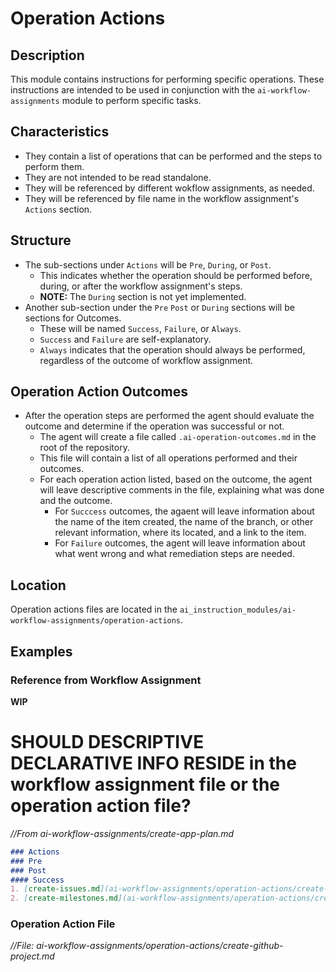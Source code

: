 # Operation Actions

## Description

This module contains instructions for performing specific operations.  These instructions are intended to be used in conjunction with the `ai-workflow-assignments` module to perform specific tasks. 

## Characteristics
- They contain a list of operations that can be performed and the steps to perform them.
- They are not intended to be read standalone.
- They will be referenced by different wokflow assignments, as needed. 
- They will be referenced by file name in the workflow assignment's `Actions` section.

## Structure
- The sub-sections under `Actions` will be `Pre`, `During`, or `Post`.
  - This indicates whether the operation should be performed before, during, or after the workflow assignment's steps.
  - **NOTE:** The `During` section is not yet implemented.
- Another sub-section under the `Pre` `Post` or `During` sections will be sections for Outcomes. 
  - These will be named `Success`, `Failure`, or `Always`. 
  - `Success` and `Failure` are self-explanatory. 
  - `Always` indicates that the operation should always be performed, regardless of the outcome of workflow assignment.

## Operation Action Outcomes
- After the operation steps are performed the agent should evaluate the outcome and determine if the operation was successful or not. 
  - The agent will create a file called `.ai-operation-outcomes.md` in the root of the repository. 
  - This file will contain a list of all operations performed and their outcomes.
  - For each operation action listed, based on the outcome, the agent will leave descriptive comments in the file, explaining what was done and the outcome.
    - For `Succcess` outcomes, the agaent will leave information about the name of the item created, the name of the branch, or other relevant information, where its located, and a link to the item.
    - For `Failure` outcomes, the agent will leave information about what went wrong and what remediation steps are needed.

## Location
Operation actions files are located in the `ai_instruction_modules/ai-workflow-assignments/operation-actions`.

## Examples

### Reference from Workflow Assignment

**WIP**

# SHOULD DESCRIPTIVE DECLARATIVE INFO RESIDE in the workflow assignment file or the operation action file?

*//From ai-workflow-assignments/create-app-plan.md*
```markdown
### Actions
### Pre
### Post
#### Success
1. [create-issues.md](ai-workflow-assignments/operation-actions/create-github-project.md)
2. [create-milestones.md](ai-workflow-assignments/operation-actions/create-milestones.md)
```

### Operation Action File
*//File: ai-workflow-assignments/operation-actions/create-github-project.md*
```markdown
```




